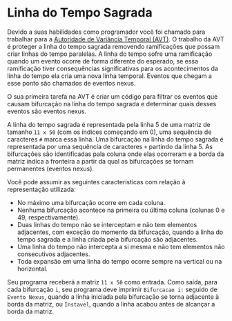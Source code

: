 # Linha do Tempo Sagrada
Devido a suas habilidades como programador você foi chamado para trabalhar para a [Autoridade de Variância Temporal (AVT)](https://pt.wikipedia.org/wiki/Autoridade_de_Vari%C3%A2ncia_Temporal). O trabalho da AVT é proteger a linha do tempo sagrada removendo ramificações que possam criar linhas do tempo paralelas. A linha do tempo sofre uma ramificação quando um evento ocorre de forma diferente do esperado, se essa ramificação tiver consequências significativas para os acontecimentos da linha do tempo ela cria uma nova linha temporal. Eventos que chegam a esse ponto são chamados de eventos nexus.

O sua primeira tarefa na AVT é criar um código para filtrar os eventos que causam bifurcação na linha do tempo sagrada e determinar quais desses eventos são eventos nexus.

A linha do tempo sagrada é representada pela linha 5 de uma matriz de tamanho ``11 x 50`` (com os índices começando em 0), uma sequência de caracteres ``#`` marca essa linha. Uma bifurcação na linha do tempo sagrada é representada por uma sequência de caracteres ``+`` partindo da linha 5. As bifurcações são identificadas pala coluna onde elas ocorreram e a borda da matriz indica a fronteira a partir da qual as bifurcações se tornam permanentes (eventos nexus).

Você pode assumir as seguintes características com relação à representação utilizada:

- No máximo uma bifurcação ocorre em cada coluna.
- Nenhuma bifurcação acontece na primeira ou última coluna (colunas 0 e 49, respectivamente).
- Duas linhas do tempo não se interceptam e não tem elementos adjacentes, com exceção do momento da bifurcação, quando a linha do tempo sagrada e a linha criada pela bifurcação são adjacentes.
- Uma linha do tempo não intercepta a si mesma e não tem elementos não consecutivos adjacentes.
- Toda expansão em uma linha do tempo ocorre sempre na vertical ou na horizontal.

Seu programa receberá a matriz ``11 x 50`` como entrada. Como saída, para cada bifurcação ``i``, seu programa deve imprimir ``Bifurcacao i:`` seguido de ``Evento Nexus``, quando a linha iniciada pela bifurcação se torna adjacente à borda da matriz, ou ``Instavel``, quando a linha acabou antes de alcançar a borda da matriz.
